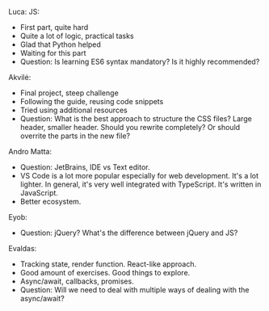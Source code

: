 Luca:
  JS:
  - First part, quite hard
  - Quite a lot of logic, practical tasks
  - Glad that Python helped
  - Waiting for this part
  - Question: Is learning ES6 syntax mandatory? Is it highly recommended?

Akvilė:
  - Final project, steep challenge
  - Following the guide, reusing code snippets
  - Tried using additional resources
  - Question: What is the best approach to structure the CSS files?
    Large header, smaller header. Should you rewrite completely? Or should overrite the parts in the new file?

Andro Matta:
  - Question: JetBrains, IDE vs Text editor.
  - VS Code is a lot more popular especially for web development. It's a lot lighter. In general, it's very well integrated with TypeScript. It's written in JavaScript.
  - Better ecosystem.

Eyob:
  - Question: jQuery? What's the difference between jQuery and JS?

Evaldas:
  - Tracking state, render function. React-like approach.
  - Good amount of exercises. Good things to explore.
  - Async/await, callbacks, promises.
  - Question: Will we need to deal with multiple ways of dealing with the async/await?
